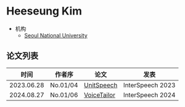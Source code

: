 # Heeseung Kim

- 机构
  - [Seoul National University](../Institutions/KOR-Seoul_National_University_首尔大学.md)

## 论文列表

| 时间 | 作者序 | 论文 | 发表 |
|:-:|:-:|---|---|
| 2023.06.28 | No.01/04 | [UnitSpeech](../Models/Diffusion/2023.06.28_UnitSpeech.md) | InterSpeech 2023 |
| 2024.08.27 | No.01/06 | [VoiceTailor](../Models/Diffusion/2024.08.27_VoiceTailor.md) | InterSpeech 2024 |
